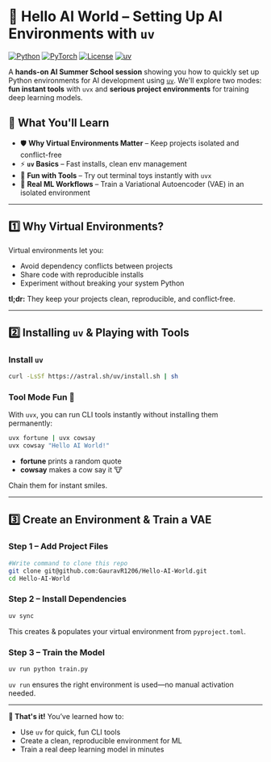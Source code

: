 # 👋 Hello AI World – Setting Up AI Environments with `uv`

[![Python](https://img.shields.io/badge/Python-3.10%2B-blue)](https://python.org)
[![PyTorch](https://img.shields.io/badge/PyTorch-2.0%2B-red)](https://pytorch.org)
[![License](https://img.shields.io/badge/License-MIT-green)](LICENSE)
[![uv](https://img.shields.io/badge/uv-fast%20env%20manager-orange)](https://github.com/astral-sh/uv)

A **hands-on AI Summer School session** showing you how to quickly set up Python environments for AI development using [`uv`](https://github.com/astral-sh/uv). We'll explore two modes: **fun instant tools** with `uvx` and **serious project environments** for training deep learning models.

## 🌟 What You'll Learn

* 🛡️ **Why Virtual Environments Matter** – Keep projects isolated and conflict-free
* ⚡ **`uv` Basics** – Fast installs, clean env management
* 🐄 **Fun with Tools** – Try out terminal toys instantly with `uvx`
* 🧠 **Real ML Workflows** – Train a Variational Autoencoder (VAE) in an isolated environment

---

## 1️⃣ Why Virtual Environments?

Virtual environments let you:

* Avoid dependency conflicts between projects
* Share code with reproducible installs
* Experiment without breaking your system Python

**tl;dr:** They keep your projects clean, reproducible, and conflict‑free.

---

## 2️⃣ Installing `uv` & Playing with Tools

### Install `uv`

```bash
curl -LsSf https://astral.sh/uv/install.sh | sh
```

### Tool Mode Fun 🐄

With `uvx`, you can run CLI tools instantly without installing them permanently:

```bash
uvx fortune | uvx cowsay
uvx cowsay "Hello AI World!"
```

* **fortune** prints a random quote
* **cowsay** makes a cow say it 🐮

Chain them for instant smiles.

---

## 3️⃣ Create an Environment & Train a VAE

### Step 1 – Add Project Files

```bash
#Write command to clone this repo
git clone git@github.com:GauravR1206/Hello-AI-World.git
cd Hello-AI-World
```

### Step 2 – Install Dependencies

```bash
uv sync
```

This creates & populates your virtual environment from `pyproject.toml`.

### Step 3 – Train the Model

```bash
uv run python train.py
```

`uv run` ensures the right environment is used—no manual activation needed.

---

**🎉 That's it!** You’ve learned how to:

* Use `uv` for quick, fun CLI tools
* Create a clean, reproducible environment for ML
* Train a real deep learning model in minutes

